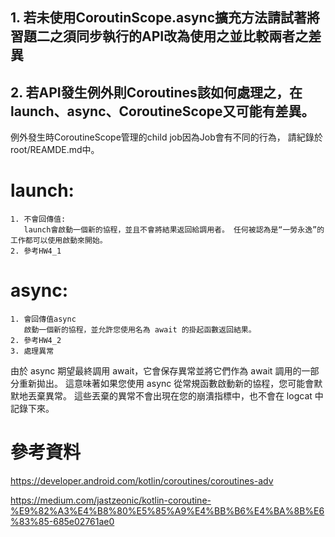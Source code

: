 ## 1. 若未使用CoroutinScope.async擴充方法請試著將習題二之須同步執行的API改為使用之並比較兩者之差異
## 2. 若API發生例外則Coroutines該如何處理之，在launch、async、CoroutineScope又可能有差異。


例外發生時CoroutineScope管理的child job因為Job會有不同的行為，
請紀錄於root/REAMDE.md中。
# launch:
    1. 不會回傳值:
       launch會啟動一個新的協程，並且不會將結果返回給調用者。 任何被認為是“一勞永逸”的工作都可以使用啟動來開始。
    2. 參考HW4_1
# async:
    1. 會回傳值async
       啟動一個新的協程，並允許您使用名為 await 的掛起函數返回結果。
    2. 參考HW4_2
    3. 處理異常
由於 async 期望最終調用 await，它會保存異常並將它們作為 await 調用的一部分重新拋出。 這意味著如果您使用 async 從常規函數啟動新的協程，您可能會默默地丟棄異常。 這些丟棄的異常不會出現在您的崩潰指標中，也不會在 logcat 中記錄下來。 
# 參考資料
<https://developer.android.com/kotlin/coroutines/coroutines-adv>

<https://medium.com/jastzeonic/kotlin-coroutine-%E9%82%A3%E4%B8%80%E5%85%A9%E4%BB%B6%E4%BA%8B%E6%83%85-685e02761ae0>

